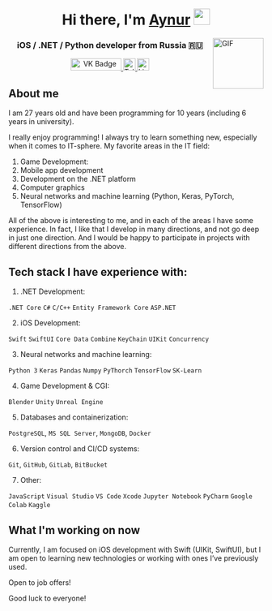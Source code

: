 <h1 align="center">Hi there, I'm 
    <a href="https://daniilshat.ru/" target="_blank">Aynur</a> 
    <img src="https://github.com/blackcater/blackcater/raw/main/images/Hi.gif" height="32"/>
</h1>
<img alt="GIF" align="right"
        src="https://media.giphy.com/media/4FuWE3ffHzk2Y/giphy.gif" 
        width="100"/>
<h3 align="center">iOS / .NET / Python developer from Russia 🇷🇺</h3>    


<p align="center">
    <a href="https://vk.com/koteika19">
        <img src="https://img.shields.io/badge/vkontakte-blue?style=flat&logo=vk&logoColor=white&logoWidth=10" alt="VK Badge" width="100" height="24">
    </a>
    <!-- <br> -->
    <a href="https://www.facebook.com/n.aynur19">
        <img src="https://img.shields.io/badge/telegram-blue?style=flat&logo=telegram&logoColor=white&logoWidth=10" alt="Telegram Badge" height="24">
    </a>
    <!-- <br> -->
    <a href="https://www.linkedin.com/in/aynur-nasybullin-79314520b/">
        <img src="https://img.shields.io/badge/LinkedIn-blue?style=flat&logo=linkedin&logoColor=white&logoWidth=10" alt="LinkedIn Badge" height="24">
    </a>
</p>
<!-- </h4> -->

## About me
I am 27 years old and have been programming for 10 years (including 6 years in university).

I really enjoy programming! I always try to learn something new, especially when it comes to IT-sphere. My favorite areas in the IT field:
1. Game Development: 
2. Mobile app development
3. Development on the .NET platform
4. Computer graphics
5. Neural networks and machine learning (Python, Keras, PyTorch, TensorFlow)

All of the above is interesting to me, and in each of the areas I have some experience. In fact, I like that I develop in many directions, and not go deep in just one direction. And I would be happy to participate in projects with different directions from the above.


## Tech stack I have experience with:

1. .NET Development: 

`.NET Core` `C#` `C/C++` `Entity Framework Core` `ASP.NET` 

2. iOS Development: 

`Swift` `SwiftUI` `Core Data` `Combine` `KeyChain` `UIKit` `Concurrency` 

3. Neural networks and machine learning:

`Python 3` `Keras` `Pandas` `Numpy` `PyThorch` `TensorFlow` `SK-Learn` 

4. Game Development & CGI:

`Blender` `Unity` `Unreal Engine`

5. Databases and containerization:

`PostgreSQL`, `MS SQL Server`, `MongoDB`, `Docker`

6. Version control and CI/CD systems:

`Git`, `GitHub`, `GitLab`, `BitBucket`

7. Other:

`JavaScript` `Visual Studio` `VS Code` `Xcode` `Jupyter Notebook` `PyCharm` `Google Colab` `Kaggle`


## What I'm working on now

Currently, I am focused on iOS development with Swift (UIKit, SwiftUI), but I am open to learning new technologies or working with ones I’ve previously used.

Open to job offers!

Good luck to everyone!
